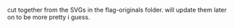 cut together from the SVGs in the flag-originals folder. 
will update them later on to be more pretty i guess.
